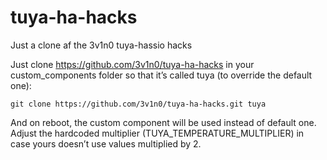 # tuya-ha-hacks
Just a clone af the 3v1n0 tuya-hassio hacks


Just clone https://github.com/3v1n0/tuya-ha-hacks in your custom_components folder so that it’s called tuya (to override the default one):

`git clone https://github.com/3v1n0/tuya-ha-hacks.git tuya`  

And on reboot, the custom component will be used instead of default one.   
Adjust the hardcoded multiplier (TUYA_TEMPERATURE_MULTIPLIER) in case yours doesn’t use values multiplied by 2.
